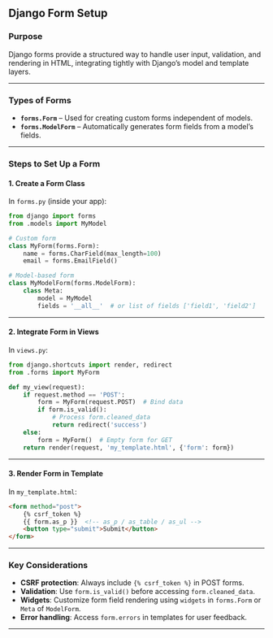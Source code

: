 ## Django Form Setup 

### Purpose

Django forms provide a structured way to handle user input, validation, and rendering in HTML, integrating tightly with Django’s model and template layers.

---

### Types of Forms

* **`forms.Form`** – Used for creating custom forms independent of models.
* **`forms.ModelForm`** – Automatically generates form fields from a model’s fields.

---

### Steps to Set Up a Form

#### 1. **Create a Form Class**

In `forms.py` (inside your app):

```python
from django import forms
from .models import MyModel

# Custom form
class MyForm(forms.Form):
    name = forms.CharField(max_length=100)
    email = forms.EmailField()

# Model-based form
class MyModelForm(forms.ModelForm):
    class Meta:
        model = MyModel
        fields = '__all__'  # or list of fields ['field1', 'field2']
```

---

#### 2. **Integrate Form in Views**

In `views.py`:

```python
from django.shortcuts import render, redirect
from .forms import MyForm

def my_view(request):
    if request.method == 'POST':
        form = MyForm(request.POST)  # Bind data
        if form.is_valid():
            # Process form.cleaned_data
            return redirect('success')
    else:
        form = MyForm()  # Empty form for GET
    return render(request, 'my_template.html', {'form': form})
```

---

#### 3. **Render Form in Template**

In `my_template.html`:

```html
<form method="post">
    {% csrf_token %}
    {{ form.as_p }}  <!-- as_p / as_table / as_ul -->
    <button type="submit">Submit</button>
</form>
```

---

### Key Considerations

* **CSRF protection**: Always include `{% csrf_token %}` in POST forms.
* **Validation**: Use `form.is_valid()` before accessing `form.cleaned_data`.
* **Widgets**: Customize form field rendering using `widgets` in `forms.Form` or `Meta` of `ModelForm`.
* **Error handling**: Access `form.errors` in templates for user feedback.

---
